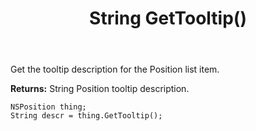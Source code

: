 ﻿---
uid: crmscript_ref_NSPosition_GetTooltip
title: String GetTooltip()
intellisense: NSPosition.GetTooltip
keywords: NSPosition, GetTooltip
so.topic: reference
---

Get the tooltip description for the Position list item.

**Returns:** String Position tooltip description.

```crmscript
NSPosition thing;
String descr = thing.GetTooltip();
```



